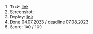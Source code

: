 1. Task: [link]()
2. Screenshot:
3. Deploy: [link]()
4. Done 04.07.2023 / deadline 07.08.2023
5. Score: 100 / 100
